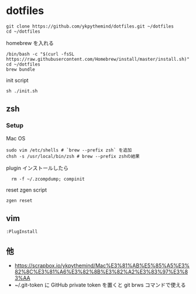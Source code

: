 # dotfiles

```
git clone https://github.com/ykpythemind/dotfiles.git ~/dotfiles
cd ~/dotfiles
```

homebrew を入れる

```
/bin/bash -c "$(curl -fsSL https://raw.githubusercontent.com/Homebrew/install/master/install.sh)"
cd ~/dotfiles
brew bundle
```

init script

```
sh ./init.sh
```

## zsh

### Setup

Mac OS

```
sudo vim /etc/shells # `brew --prefix zsh` を追加
chsh -s /usr/local/bin/zsh # brew --prefix zshの結果
```

plugin インストールしたら

```
  rm -f ~/.zcompdump; compinit
```

reset zgen script
```
zgen reset
```

## vim

```
:PlugInstall
```


## 他

- https://scrapbox.io/ykpythemind/Mac%E3%81%AB%E5%85%A5%E3%82%8C%E3%81%A6%E3%82%8B%E3%82%A2%E3%83%97%E3%83%AA
- ~/.git-token に GitHub private token を置くと git brws コマンドで使える

